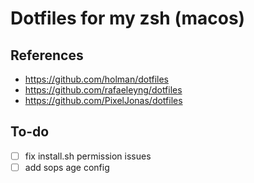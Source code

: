 # Dotfiles for my zsh (macos)

## References

- https://github.com/holman/dotfiles
- https://github.com/rafaeleyng/dotfiles
- https://github.com/PixelJonas/dotfiles

## To-do

- [ ] fix install.sh permission issues
- [ ] add sops age config
